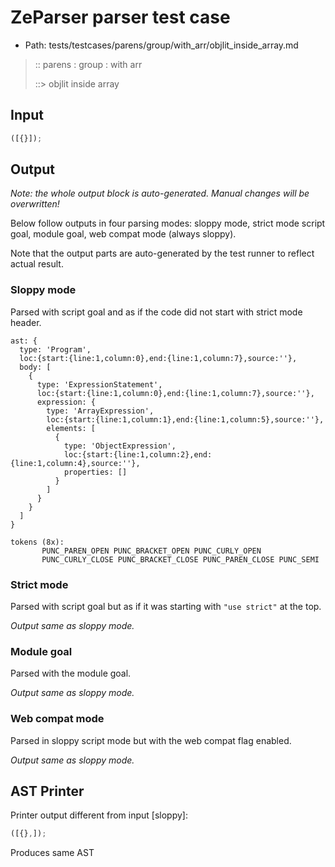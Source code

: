 # ZeParser parser test case

- Path: tests/testcases/parens/group/with_arr/objlit_inside_array.md

> :: parens : group : with arr
>
> ::> objlit inside array

## Input

`````js
([{}]);
`````

## Output

_Note: the whole output block is auto-generated. Manual changes will be overwritten!_

Below follow outputs in four parsing modes: sloppy mode, strict mode script goal, module goal, web compat mode (always sloppy).

Note that the output parts are auto-generated by the test runner to reflect actual result.

### Sloppy mode

Parsed with script goal and as if the code did not start with strict mode header.

`````
ast: {
  type: 'Program',
  loc:{start:{line:1,column:0},end:{line:1,column:7},source:''},
  body: [
    {
      type: 'ExpressionStatement',
      loc:{start:{line:1,column:0},end:{line:1,column:7},source:''},
      expression: {
        type: 'ArrayExpression',
        loc:{start:{line:1,column:1},end:{line:1,column:5},source:''},
        elements: [
          {
            type: 'ObjectExpression',
            loc:{start:{line:1,column:2},end:{line:1,column:4},source:''},
            properties: []
          }
        ]
      }
    }
  ]
}

tokens (8x):
       PUNC_PAREN_OPEN PUNC_BRACKET_OPEN PUNC_CURLY_OPEN
       PUNC_CURLY_CLOSE PUNC_BRACKET_CLOSE PUNC_PAREN_CLOSE PUNC_SEMI
`````

### Strict mode

Parsed with script goal but as if it was starting with `"use strict"` at the top.

_Output same as sloppy mode._

### Module goal

Parsed with the module goal.

_Output same as sloppy mode._

### Web compat mode

Parsed in sloppy script mode but with the web compat flag enabled.

_Output same as sloppy mode._

## AST Printer

Printer output different from input [sloppy]:

````js
([{},]);
````

Produces same AST
